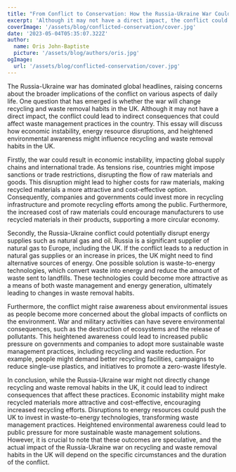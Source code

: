 ```yaml
---
title: "From Conflict to Conservation: How the Russia-Ukraine War Could Spark a Recycling Revolution in the UK"
excerpt: 'Although it may not have a direct impact, the conflict could lead to indirect consequences that could affect waste management practices in the country. This essay will discuss how economic instability, energy resource disruptions, and heightened environmental awareness might influence recycling and waste removal habits in the UK'
coverImage: '/assets/blog/conflicted-conservation/cover.jpg'
date: '2023-05-04T05:35:07.322Z'
author:
  name: Oris John-Baptiste
  picture: '/assets/blog/authors/oris.jpg'
ogImage:
  url: '/assets/blog/conflicted-conservation/cover.jpg'
---
```


The Russia-Ukraine war has dominated global headlines, raising concerns about the broader implications of the conflict on various aspects of daily life. One question that has emerged is whether the war will change recycling and waste removal habits in the UK. Although it may not have a direct impact, the conflict could lead to indirect consequences that could affect waste management practices in the country. This essay will discuss how economic instability, energy resource disruptions, and heightened environmental awareness might influence recycling and waste removal habits in the UK.

Firstly, the war could result in economic instability, impacting global supply chains and international trade. As tensions rise, countries might impose sanctions or trade restrictions, disrupting the flow of raw materials and goods. This disruption might lead to higher costs for raw materials, making recycled materials a more attractive and cost-effective option. Consequently, companies and governments could invest more in recycling infrastructure and promote recycling efforts among the public. Furthermore, the increased cost of raw materials could encourage manufacturers to use recycled materials in their products, supporting a more circular economy.

Secondly, the Russia-Ukraine conflict could potentially disrupt energy supplies such as natural gas and oil. Russia is a significant supplier of natural gas to Europe, including the UK. If the conflict leads to a reduction in natural gas supplies or an increase in prices, the UK might need to find alternative sources of energy. One possible solution is waste-to-energy technologies, which convert waste into energy and reduce the amount of waste sent to landfills. These technologies could become more attractive as a means of both waste management and energy generation, ultimately leading to changes in waste removal habits.

Furthermore, the conflict might raise awareness about environmental issues as people become more concerned about the global impacts of conflicts on the environment. War and military activities can have severe environmental consequences, such as the destruction of ecosystems and the release of pollutants. This heightened awareness could lead to increased public pressure on governments and companies to adopt more sustainable waste management practices, including recycling and waste reduction. For example, people might demand better recycling facilities, campaigns to reduce single-use plastics, and initiatives to promote a zero-waste lifestyle.

In conclusion, while the Russia-Ukraine war might not directly change recycling and waste removal habits in the UK, it could lead to indirect consequences that affect these practices. Economic instability might make recycled materials more attractive and cost-effective, encouraging increased recycling efforts. Disruptions to energy resources could push the UK to invest in waste-to-energy technologies, transforming waste management practices. Heightened environmental awareness could lead to public pressure for more sustainable waste management solutions. However, it is crucial to note that these outcomes are speculative, and the actual impact of the Russia-Ukraine war on recycling and waste removal habits in the UK will depend on the specific circumstances and the duration of the conflict.